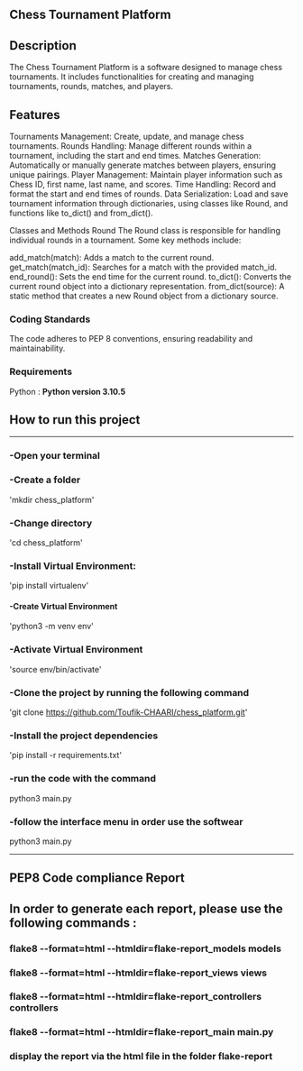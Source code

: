 ## Chess Tournament Platform


## Description
The Chess Tournament Platform is a software  designed to manage chess tournaments.
It includes functionalities for creating and managing tournaments, rounds, matches, and players.

## Features
Tournaments Management: Create, update, and manage chess tournaments.
Rounds Handling: Manage different rounds within a tournament, including the start and end times.
Matches Generation: Automatically or manually generate matches between players, ensuring unique pairings.
Player Management: Maintain player information such as Chess ID, first name, last name, and scores.
Time Handling: Record and format the start and end times of rounds.
Data Serialization: Load and save tournament information through dictionaries, using classes like Round, and functions like to_dict() and from_dict().

Classes and Methods
Round
The Round class is responsible for handling individual rounds in a tournament. Some key methods include:

add_match(match): Adds a match to the current round.
get_match(match_id): Searches for a match with the provided match_id.
end_round(): Sets the end time for the current round.
to_dict(): Converts the current round object into a dictionary representation.
from_dict(source): A static method that creates a new Round object from a dictionary source.

### Coding Standards
The code adheres to PEP 8 conventions, ensuring readability and maintainability.

### Requirements
Python : **Python version 3.10.5**

## How to run this project
***

### -Open your terminal

### -Create a folder 

 'mkdir chess_platform'

### -Change directory

'cd chess_platform'

### -Install Virtual Environment:

 'pip install virtualenv'
 
#### -Create Virtual Environment
 'python3 -m venv env'
 
### -Activate Virtual Environment
'source env/bin/activate'

### -Clone the project by running the following command
'git clone https://github.com/Toufik-CHAARI/chess_platform.git'

### -Install the project dependencies 

'pip install -r requirements.txt'

### -run the code with the command
python3 main.py

### -follow the interface menu in order use the softwear
python3 main.py

***
## PEP8 Code compliance Report

## In order to generate each report, please use the following commands :

### flake8 --format=html --htmldir=flake-report_models models
### flake8 --format=html --htmldir=flake-report_views views  
### flake8 --format=html --htmldir=flake-report_controllers controllers
### flake8 --format=html --htmldir=flake-report_main main.py  

### display the report via the html file in the folder flake-report



